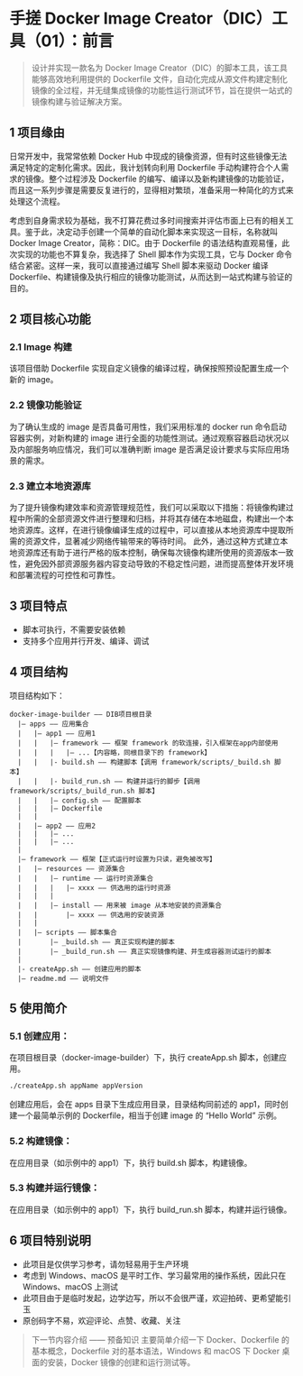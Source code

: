 # 手搓 Docker Image Creator（DIC）工具（01）：前言
>设计并实现一款名为 Docker Image Creator（DIC）的脚本工具，该工具能够高效地利用提供的 Dockerfile 文件，自动化完成从源文件构建定制化镜像的全过程，并无缝集成镜像的功能性运行测试环节，旨在提供一站式的镜像构建与验证解决方案。
## 1 项目缘由
日常开发中，我常常依赖 Docker Hub 中现成的镜像资源，但有时这些镜像无法满足特定的定制化需求。因此，我计划转向利用 Dockerfile 手动构建符合个人需求的镜像。整个过程涉及 Dockerfile 的编写、编译以及新构建镜像的功能验证，而且这一系列步骤是需要反复进行的，显得相对繁琐，准备采用一种简化的方式来处理这个流程。

考虑到自身需求较为基础，我不打算花费过多时间搜索并评估市面上已有的相关工具。鉴于此，决定动手创建一个简单的自动化脚本来实现这一目标，名称就叫 Docker Image Creator，简称：DIC。由于 Dockerfile 的语法结构直观易懂，此次实现的功能也不算复杂，我选择了 Shell 脚本作为实现工具，它与 Docker 命令结合紧密。这样一来，我可以直接通过编写 Shell 脚本来驱动 Docker 编译 Dockerfile、构建镜像及执行相应的镜像功能测试，从而达到一站式构建与验证的目的。

## 2 项目核心功能
### 2.1 Image 构建
该项目借助 Dockerfile 实现自定义镜像的编译过程，确保按照预设配置生成一个新的 image。

### 2.2 镜像功能验证
为了确认生成的 image 是否具备可用性，我们采用标准的 docker run 命令启动容器实例，对新构建的 image 进行全面的功能性测试。通过观察容器启动状况以及内部服务响应情况，我们可以准确判断 image 是否满足设计要求与实际应用场景的需求。

### 2.3 建立本地资源库
为了提升镜像构建效率和资源管理规范性，我们可以采取以下措施：将镜像构建过程中所需的全部资源文件进行整理和归档，并将其存储在本地磁盘，构建出一个本地资源库。这样，在进行镜像编译生成的过程中，可以直接从本地资源库中提取所需的资源文件，显著减少网络传输带来的等待时间。
此外，通过这种方式建立本地资源库还有助于进行严格的版本控制，确保每次镜像构建所使用的资源版本一致性，避免因外部资源服务器内容变动导致的不稳定性问题，进而提高整体开发环境和部署流程的可控性和可靠性。

## 3 项目特点
- 脚本可执行，不需要安装依赖
- 支持多个应用并行开发、编译、调试

## 4 项目结构
项目结构如下：
```
docker-image-builder —— DIB项目根目录
  |— apps —— 应用集合
  |   |— app1 —— 应用1
  |   |   |— framework —— 框架 framework 的软连接，引入框架在app内部使用
  |   |   |   |— ...【内容略，同根目录下的 framework】
  |   |   |- build.sh —— 构建脚本【调用 framework/scripts/_build.sh 脚本】
  |   |   |- build_run.sh —— 构建并运行的脚步【调用 framework/scripts/_build_run.sh 脚本】
  |   |   |— config.sh —— 配置脚本
  |   |   |— Dockerfile
  |   |
  |   |— app2 —— 应用2
  |   |   |— ...
  |   |   |— ...
  |
  |— framework —— 框架【正式运行时设置为只读，避免被改写】
  |   |— resources —— 资源集合
  |   |   |— runtime —— 运行时资源集合
  |   |   |   |— xxxx —— 供选用的运行时资源
  |   |   |
  |   |   |— install —— 用来被 image 从本地安装的资源集合
  |   |       |— xxxx —— 供选用的安装资源
  |   |
  |   |— scripts —— 脚本集合
  |       |— _build.sh —— 真正实现构建的脚本
  |       |— _build_run.sh —— 真正实现镜像构建、并生成容器测试运行的脚本
  |
  |- createApp.sh —— 创建应用的脚本
  |— readme.md —— 说明文件
```
## 5 使用简介
### 5.1 创建应用：
在项目根目录（docker-image-builder）下，执行 createApp.sh 脚本，创建应用。
```bash
./createApp.sh appName appVersion
``` 
创建应用后，会在 apps 目录下生成应用目录，目录结构同前述的 app1，同时创建一个最简单示例的 Dockerfile，相当于创建 image 的 “Hello World” 示例。

### 5.2 构建镜像：
在应用目录（如示例中的 app1）下，执行 build.sh 脚本，构建镜像。

### 5.3 构建并运行镜像：
在应用目录（如示例中的 app1）下，执行 build_run.sh 脚本，构建并运行镜像。

## 6 项目特别说明
- 此项目是仅供学习参考，请勿轻易用于生产环境
- 考虑到 Windows、macOS 是平时工作、学习最常用的操作系统，因此只在 Windows、macOS 上测试
- 此项目由于是临时发起，边学边写，所以不会很严谨，欢迎拍砖、更希望能引玉
- 原创码字不易，欢迎评论、点赞、收藏、关注

>下一节内容介绍 —— 预备知识
>主要简单介绍一下 Docker、Dockerfile 的基本概念，Dockerfile 对的基本语法，Windows 和 macOS 下 Docker 桌面的安装，Docker 镜像的创建和运行测试等。